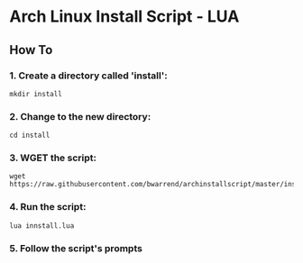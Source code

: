 # Arch Linux Install Script - LUA
## How To
### 1. Create a directory called 'install':
  ```
  mkdir install
  ```
### 2. Change to the new directory:
  ```
  cd install
  ```
### 3. WGET the script:
  ```
  wget https://raw.githubusercontent.com/bwarrend/archinstallscript/master/install.lua
  ```
### 4. Run the script:
  ```
  lua innstall.lua
  ```
### 5. Follow the script's prompts

